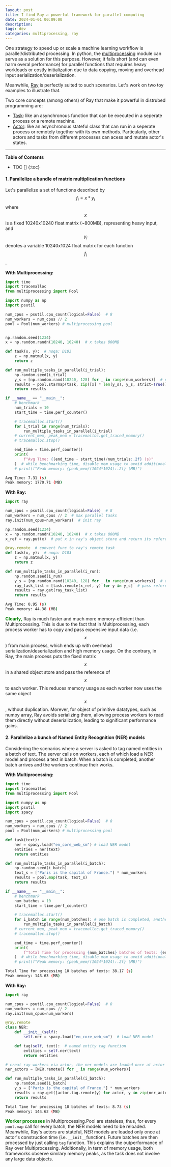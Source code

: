 ```yaml
---
layout: post
title: I find Ray a powerful framework for parallel computing
date: 2024-01-01 00:09:00
description: 
tags: dev
categories: multiprocessing, ray
---
```


One strategy to speed up or scale a machine learning workflow is parallel/distributed processing. In python, the [multiprocessing](https://docs.python.org/3/library/multiprocessing.html) module can serve as a solution for this purpose. However, it falls short (and can even harm overal performance) for parallel functions that requires heavy workloads or costly initialization due to data copying, moving and overhead input serialization/deserialization.

Meanwhile, [Ray](https://docs.ray.io/en/latest/index.html) is perfectly suited to such scenarios. Let's work on two toy examples to illustrate that.

>
Two core concepts (among others) of Ray that make it powerful in distrubed programming are: 
+ [Task](https://docs.ray.io/en/latest/ray-core/key-concepts.html#tasks): like an asynchronous function that can be executed in a seperate process or a remote machine.
+ [Actor](https://docs.ray.io/en/latest/ray-core/key-concepts.html#actors): like an asynchronous stateful class that can run in a seperate process or remotely together with its own methods. Particularly, other actors and tasks from different processes can acess and mutate actor's states.

---
<b>Table of Contents</b>
* TOC []
{:toc}





#### 1. Parallelize a bundle of matrix multiplication functions

Let's parallelize a set of functions described by $$f_i = x*y_i$$ where $$x$$ is a fixed 10240x10240 float matrix (~800MB), representing heavy input, and $$y_i$$ denotes a variable 10240x1024 float matrix for each function $$f_i$$.


<b>With Multiprocessing:</b>

```python
import time
import tracemalloc
from multiprocessing import Pool

import numpy as np
import psutil

num_cpus = psutil.cpu_count(logical=False)  # 8
num_workers = num_cpus // 2
pool = Pool(num_workers) # multiprocessing pool


np.random.seed(1234)
x = np.random.randn(10240, 10240)  # x takes 800MB

def task(x, y):  # noqa: D103
    z = np.matmul(x, y)
    return z

def run_multiple_tasks_in_parallel(i_trial):
    np.random.seed(i_trial)
    y_s = [np.random.rand(10240, 128) for _ in range(num_workers)]  # each y takes 10MB
    results = pool.starmap(task, zip([x] * len(y_s), y_s, strict=True))
    return results

if __name__ == "__main__":
    # benchmark
    num_trials = 10
    start_time = time.perf_counter()

    # tracemalloc.start()
    for i_trial in range(num_trials):
        run_multiple_tasks_in_parallel(i_trial)
    # current_mem, peak_mem = tracemalloc.get_traced_memory()
    # tracemalloc.stop()

    end_time = time.perf_counter()
    print(
        f"Avg Time: {(end_time - start_time)/num_trials:.2f} (s)"
    )  # while benchmarking time, disable mem_usage to avoid additional calculation.
    # print(f"Peak memory: {peak_mem/(1024*1024):.2f} (MB)")
```

```bash
Avg Time: 7.31 (s)
Peak memory: 1770.71 (MB)
```

<b>With Ray:</b>

```python
import ray

num_cpus = psutil.cpu_count(logical=False)  # 8
num_workers = num_cpus // 2  # max parallel tasks
ray.init(num_cpus=num_workers)  # init ray

np.random.seed(1234)
x = np.random.randn(10240, 10240)  # x takes 800MB
x_ref = ray.put(x)  # put x in ray's object store and return its reference.

@ray.remote  # convert func to ray's remote task
def task(x, y):  # noqa: D103
    z = np.matmul(x, y)
    return z

def run_multiple_tasks_in_parallel(i_run):
    np.random.seed(i_run)
    y_s = [np.random.rand(10240, 128) for _ in range(num_workers)]  # each y takes 10MB
    ray_task_list = [task.remote(x_ref, y) for y in y_s]  # pass reference of x instead of x itself
    results = ray.get(ray_task_list)
    return results

```
```bash
Avg Time: 0.95 (s)
Peak memory: 44.38 (MB)
```

**<span style="color:green"><b>Clearly,</b></span>** Ray is much faster and much more memory-efficient than Multiprocessing. This is due to the fact that in Multiprocessing, each process worker has to copy and pass expensive input data (i.e. $$x$$) from main process, which ends up with overhead serialization/deserialization and high memory usage. On the contrary, in Ray, the main process puts the fixed matrix $$x$$ in a shared object store and pass the reference of $$x$$ to each worker. This reduces memory usage as each worker now uses the same object $$x$$, without duplication. Morever, for object of primitive datatypes, such as numpy array, Ray avoids serializing them, allowing process workers to read them directly without deserialization, leading to significant performance gains.

#### 2. Parallelize a bunch of Named Entity Recognition (NER) models

Considering the scenarios where a server is asked to tag named entities in a batch of text. The server calls on workers, each of which load a NER model and process a text in batch. When a batch is completed, another batch arrives and the workers continue their works.

<b>With Multiprocessing:</b>

```python
import time
import tracemalloc
from multiprocessing import Pool

import numpy as np
import psutil
import spacy

num_cpus = psutil.cpu_count(logical=False)  # 8
num_workers = num_cpus // 2
pool = Pool(num_workers) # multiprocessing pool

def task(text):
    ner = spacy.load("en_core_web_sm") # load NER model
    entities = ner(text)
    return entities

def run_multiple_tasks_in_parallel(i_batch):
    np.random.seed(i_batch)
    text_s = ["Paris is the capital of France."] * num_workers
    results = pool.map(task, text_s)
    return results

if __name__ == "__main__":
    # benchmark
    num_batches = 10
    start_time = time.perf_counter()

    # tracemalloc.start()
    for i_batch in range(num_batches): # one batch is completed, another arrives.
        run_multiple_tasks_in_parallel(i_batch)
    # current_mem, peak_mem = tracemalloc.get_traced_memory()
    # tracemalloc.stop()

    end_time = time.perf_counter()
    print(
        f"Total Time for processing {num_batches} batches of texts: {end_time - start_time:.2f} (s)"
    )  # while benchmarking time, disable mem_usage to avoid additional calculation.
    # print(f"Peak memory: {peak_mem/(1024*1024):.2f} (MB)")
```

```bash
Total Time for processing 10 batches of texts: 38.17 (s)
Peak memory: 143.63 (MB)
```

<b>With Ray:</b>

```python
import ray

num_cpus = psutil.cpu_count(logical=False)  # 8
num_workers = num_cpus // 2
ray.init(num_cpus=num_workers)

@ray.remote
class NER:
    def __init__(self):
        self.ner = spacy.load("en_core_web_sm")  # load NER model

    def tag(self, text):  # named entity tag function
        entities = self.ner(text)
        return entities

# creat ray workers via actor, the ner models are loaded once at actor's construction time
ner_actors = [NER.remote() for _ in range(num_workers)]

def run_multiple_tasks_in_parallel(i_batch):
    np.random.seed(i_batch)
    y_s = ["Paris is the capital of France."] * num_workers
    results = ray.get([actor.tag.remote(y) for actor, y in zip(ner_actors, y_s)])
    return results
```

```bash
Total Time for processing 10 batches of texts: 8.73 (s)
Peak memory: 144.62 (MB)
```

**<span style="color:green"><b>Worker processes</b></span>** in Multiprocessing.Pool are stateless, thus, for every `pool.map` call for every batch, the NER models need to be reloaded. Meanwhile, Ray's actors are stateful, NER models are loaded only once at actor's construction time (i.e. `__init__`function). Future batches are then processed by just calling `tag` function. This explains the outperformance of Ray over Multiprocessing. Additionally, in term of memory usage, both frameworks observe similary memory peaks, as the task does not involve any large data objects.